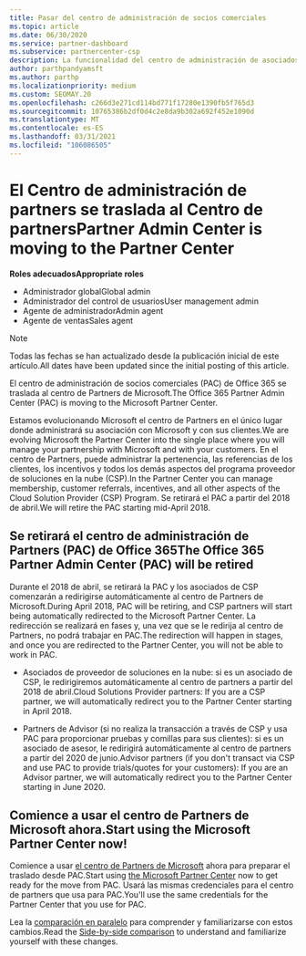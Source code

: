 ```yaml
---
title: Pasar del centro de administración de socios comerciales
ms.topic: article
ms.date: 06/30/2020
ms.service: partner-dashboard
ms.subservice: partnercenter-csp
description: La funcionalidad del centro de administración de asociados de Office 365 está pasando al centro de Partners. Obtenga información sobre lo que esto significa y cómo puede hacer cosas en el centro de Partners.
author: parthpandyamsft
ms.author: parthp
ms.localizationpriority: medium
ms.custom: SEOMAY.20
ms.openlocfilehash: c266d3e271cd114bd771f17280e1390fb5f765d3
ms.sourcegitcommit: 10765386b2df0d4c2e8da9b302a692f452e1090d
ms.translationtype: MT
ms.contentlocale: es-ES
ms.lasthandoff: 03/31/2021
ms.locfileid: "106086505"
---
```

# <a name="partner-admin-center-is-moving-to-the-partner-center"></a><span data-ttu-id="29c3a-104">El Centro de administración de partners se traslada al Centro de partners</span><span class="sxs-lookup"><span data-stu-id="29c3a-104">Partner Admin Center is moving to the Partner Center</span></span>

<span data-ttu-id="29c3a-105">**Roles adecuados**</span><span class="sxs-lookup"><span data-stu-id="29c3a-105">**Appropriate roles**</span></span>

- <span data-ttu-id="29c3a-106">Administrador global</span><span class="sxs-lookup"><span data-stu-id="29c3a-106">Global admin</span></span>
- <span data-ttu-id="29c3a-107">Administrador del control de usuarios</span><span class="sxs-lookup"><span data-stu-id="29c3a-107">User management admin</span></span>
- <span data-ttu-id="29c3a-108">Agente de administrador</span><span class="sxs-lookup"><span data-stu-id="29c3a-108">Admin agent</span></span>
- <span data-ttu-id="29c3a-109">Agente de ventas</span><span class="sxs-lookup"><span data-stu-id="29c3a-109">Sales agent</span></span>

> [!NOTE]  
> <span data-ttu-id="29c3a-110">Todas las fechas se han actualizado desde la publicación inicial de este artículo.</span><span class="sxs-lookup"><span data-stu-id="29c3a-110">All dates have been updated since the initial posting of this article.</span></span>

<span data-ttu-id="29c3a-111">El centro de administración de socios comerciales (PAC) de Office 365 se traslada al centro de Partners de Microsoft.</span><span class="sxs-lookup"><span data-stu-id="29c3a-111">The Office 365 Partner Admin Center (PAC) is moving to the Microsoft Partner Center.</span></span>

<span data-ttu-id="29c3a-112">Estamos evolucionando Microsoft el centro de Partners en el único lugar donde administrará su asociación con Microsoft y con sus clientes.</span><span class="sxs-lookup"><span data-stu-id="29c3a-112">We are evolving Microsoft the Partner Center into the single place where you will manage your partnership with Microsoft and with your customers.</span></span> <span data-ttu-id="29c3a-113">En el centro de Partners, puede administrar la pertenencia, las referencias de los clientes, los incentivos y todos los demás aspectos del programa proveedor de soluciones en la nube (CSP).</span><span class="sxs-lookup"><span data-stu-id="29c3a-113">In the Partner Center you can manage membership, customer referrals, incentives, and all other aspects of the Cloud Solution Provider (CSP) Program.</span></span> <span data-ttu-id="29c3a-114">Se retirará el PAC a partir del 2018 de abril.</span><span class="sxs-lookup"><span data-stu-id="29c3a-114">We will retire the PAC starting mid-April 2018.</span></span>

## <a name="the-office-365-partner-admin-center-pac-will-be-retired"></a><span data-ttu-id="29c3a-115">Se retirará el centro de administración de Partners (PAC) de Office 365</span><span class="sxs-lookup"><span data-stu-id="29c3a-115">The Office 365 Partner Admin Center (PAC) will be retired</span></span>

<span data-ttu-id="29c3a-116">Durante el 2018 de abril, se retirará la PAC y los asociados de CSP comenzarán a redirigirse automáticamente al centro de Partners de Microsoft.</span><span class="sxs-lookup"><span data-stu-id="29c3a-116">During April 2018, PAC will be retiring, and CSP partners will start being automatically redirected to the Microsoft Partner Center.</span></span> <span data-ttu-id="29c3a-117">La redirección se realizará en fases y, una vez que se le redirija al centro de Partners, no podrá trabajar en PAC.</span><span class="sxs-lookup"><span data-stu-id="29c3a-117">The redirection will happen in stages, and once you are redirected to the Partner Center, you will not be able to work in PAC.</span></span> 

- <span data-ttu-id="29c3a-118">Asociados de proveedor de soluciones en la nube: si es un asociado de CSP, le redirigiremos automáticamente al centro de partners a partir del 2018 de abril.</span><span class="sxs-lookup"><span data-stu-id="29c3a-118">Cloud Solutions Provider partners: If you are a CSP partner, we will automatically redirect you to the Partner Center starting in April 2018.</span></span>

- <span data-ttu-id="29c3a-119">Partners de Advisor (si no realiza la transacción a través de CSP y usa PAC para proporcionar pruebas y comillas para sus clientes): si es un asociado de asesor, le redirigirá automáticamente al centro de partners a partir del 2020 de junio.</span><span class="sxs-lookup"><span data-stu-id="29c3a-119">Advisor partners (if you don't transact via CSP and use PAC to provide trials/quotes for your customers): If you are an Advisor partner, we will automatically redirect you to the Partner Center starting in June 2020.</span></span>

## <a name="start-using-the-microsoft-partner-center-now"></a><span data-ttu-id="29c3a-120">Comience a usar el centro de Partners de Microsoft ahora.</span><span class="sxs-lookup"><span data-stu-id="29c3a-120">Start using the Microsoft Partner Center now!</span></span>

<span data-ttu-id="29c3a-121">Comience a usar [el centro de Partners de Microsoft](https://partnercenter.microsoft.com/) ahora para preparar el traslado desde PAC.</span><span class="sxs-lookup"><span data-stu-id="29c3a-121">Start using [the Microsoft Partner Center](https://partnercenter.microsoft.com/) now to get ready for the move from PAC.</span></span>  <span data-ttu-id="29c3a-122">Usará las mismas credenciales para el centro de partners que usa para PAC.</span><span class="sxs-lookup"><span data-stu-id="29c3a-122">You'll use the same credentials for the Partner Center that you use for PAC.</span></span>

<span data-ttu-id="29c3a-123">Lea la [comparación en paralelo](moving-from-pac-to-pc.md) para comprender y familiarizarse con estos cambios.</span><span class="sxs-lookup"><span data-stu-id="29c3a-123">Read the [Side-by-side comparison](moving-from-pac-to-pc.md) to understand and familiarize yourself with these changes.</span></span>
